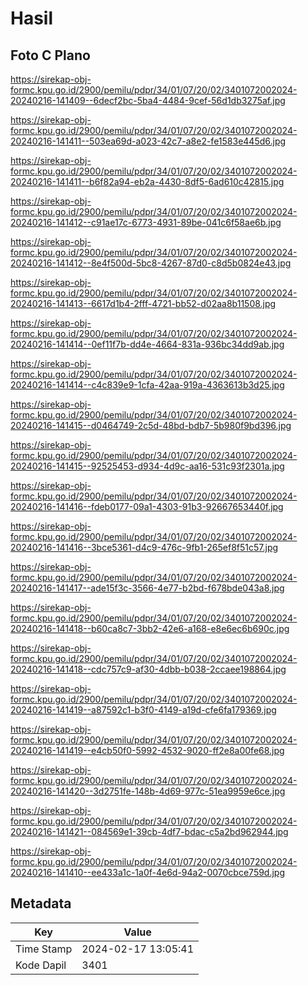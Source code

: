 # Hasil

## Foto C Plano

https://sirekap-obj-formc.kpu.go.id/2900/pemilu/pdpr/34/01/07/20/02/3401072002024-20240216-141409--6decf2bc-5ba4-4484-9cef-56d1db3275af.jpg

https://sirekap-obj-formc.kpu.go.id/2900/pemilu/pdpr/34/01/07/20/02/3401072002024-20240216-141411--503ea69d-a023-42c7-a8e2-fe1583e445d6.jpg

https://sirekap-obj-formc.kpu.go.id/2900/pemilu/pdpr/34/01/07/20/02/3401072002024-20240216-141411--b6f82a94-eb2a-4430-8df5-6ad610c42815.jpg

https://sirekap-obj-formc.kpu.go.id/2900/pemilu/pdpr/34/01/07/20/02/3401072002024-20240216-141412--c91ae17c-6773-4931-89be-041c6f58ae6b.jpg

https://sirekap-obj-formc.kpu.go.id/2900/pemilu/pdpr/34/01/07/20/02/3401072002024-20240216-141412--8e4f500d-5bc8-4267-87d0-c8d5b0824e43.jpg

https://sirekap-obj-formc.kpu.go.id/2900/pemilu/pdpr/34/01/07/20/02/3401072002024-20240216-141413--6617d1b4-2fff-4721-bb52-d02aa8b11508.jpg

https://sirekap-obj-formc.kpu.go.id/2900/pemilu/pdpr/34/01/07/20/02/3401072002024-20240216-141414--0ef11f7b-dd4e-4664-831a-936bc34dd9ab.jpg

https://sirekap-obj-formc.kpu.go.id/2900/pemilu/pdpr/34/01/07/20/02/3401072002024-20240216-141414--c4c839e9-1cfa-42aa-919a-4363613b3d25.jpg

https://sirekap-obj-formc.kpu.go.id/2900/pemilu/pdpr/34/01/07/20/02/3401072002024-20240216-141415--d0464749-2c5d-48bd-bdb7-5b980f9bd396.jpg

https://sirekap-obj-formc.kpu.go.id/2900/pemilu/pdpr/34/01/07/20/02/3401072002024-20240216-141415--92525453-d934-4d9c-aa16-531c93f2301a.jpg

https://sirekap-obj-formc.kpu.go.id/2900/pemilu/pdpr/34/01/07/20/02/3401072002024-20240216-141416--fdeb0177-09a1-4303-91b3-92667653440f.jpg

https://sirekap-obj-formc.kpu.go.id/2900/pemilu/pdpr/34/01/07/20/02/3401072002024-20240216-141416--3bce5361-d4c9-476c-9fb1-265ef8f51c57.jpg

https://sirekap-obj-formc.kpu.go.id/2900/pemilu/pdpr/34/01/07/20/02/3401072002024-20240216-141417--ade15f3c-3566-4e77-b2bd-f678bde043a8.jpg

https://sirekap-obj-formc.kpu.go.id/2900/pemilu/pdpr/34/01/07/20/02/3401072002024-20240216-141418--b60ca8c7-3bb2-42e6-a168-e8e6ec6b690c.jpg

https://sirekap-obj-formc.kpu.go.id/2900/pemilu/pdpr/34/01/07/20/02/3401072002024-20240216-141418--cdc757c9-af30-4dbb-b038-2ccaee198864.jpg

https://sirekap-obj-formc.kpu.go.id/2900/pemilu/pdpr/34/01/07/20/02/3401072002024-20240216-141419--a87592c1-b3f0-4149-a19d-cfe6fa179369.jpg

https://sirekap-obj-formc.kpu.go.id/2900/pemilu/pdpr/34/01/07/20/02/3401072002024-20240216-141419--e4cb50f0-5992-4532-9020-ff2e8a00fe68.jpg

https://sirekap-obj-formc.kpu.go.id/2900/pemilu/pdpr/34/01/07/20/02/3401072002024-20240216-141420--3d2751fe-148b-4d69-977c-51ea9959e6ce.jpg

https://sirekap-obj-formc.kpu.go.id/2900/pemilu/pdpr/34/01/07/20/02/3401072002024-20240216-141421--084569e1-39cb-4df7-bdac-c5a2bd962944.jpg

https://sirekap-obj-formc.kpu.go.id/2900/pemilu/pdpr/34/01/07/20/02/3401072002024-20240216-141410--ee433a1c-1a0f-4e6d-94a2-0070cbce759d.jpg


## Metadata

| Key        | Value               |
| ---------- | ------------------- |
| Time Stamp | 2024-02-17 13:05:41 |
| Kode Dapil | 3401                |



